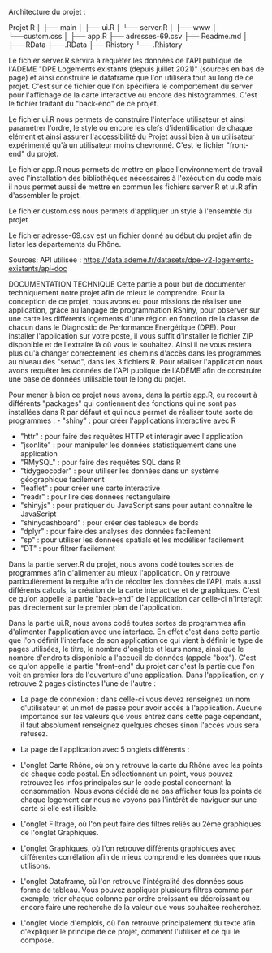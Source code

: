 Architecture du projet :

Projet R
│
├── main
│ ├── ui.R
│ └── server.R
│
├── www
│ └──custom.css
│
├── app.R
├── adresses-69.csv
├── Readme.md
│
├── RData
├── .RData
├── Rhistory
└── .Rhistory

Le fichier server.R servira à requêter les données de l'API publique de l'ADEME "DPE Logements existants (depuis juillet 2021)" (sources en bas de page) et ainsi construire le dataframe que l'on utilisera tout au long de ce projet. C'est sur ce fichier que l'on spécifiera le comportement du server pour l'affichage de la carte interactive ou encore des histogrammes. C'est le fichier traitant du "back-end" de ce projet.

Le fichier ui.R nous permets de construire l'interface utilisateur et ainsi paramétrer l'ordre, le style ou encore les clefs d'identification de chaque élément et ainsi assurer l'accessibilité du Projet aussi bien à un utilisateur expérimenté qu'à un utilisateur moins chevronné. C'est le fichier "front-end" du projet.

Le fichier app.R nous permets de mettre en place l'environnement de travail avec l'installation des bibliothèques nécessaires à l'exécution du code mais il nous permet aussi de mettre en commun les fichiers server.R et ui.R afin d'assembler le projet.

Le fichier custom.css nous permets d'appliquer un style à l'ensemble du projet

Le fichier adresse-69.csv est un fichier donné au début du projet afin de lister les départements du Rhône.

Sources: API utilisée : https://data.ademe.fr/datasets/dpe-v2-logements-existants/api-doc


DOCUMENTATION TECHNIQUE
Cette partie a pour but de documenter techniquement notre projet afin de mieux le comprendre.
Pour la conception de ce projet, nous avons eu pour missions de réaliser une application, grâce au langage de programmation RShiny, pour observer sur une carte les différents
logements d'une région en fonction de la classe de chacun dans le Diagnostic de Performance Energétique (DPE).
Pour installer l'application sur votre poste, il vous suffit d'installer le fichier ZIP disponible et de l'extraire là où vous le souhaitez. Ainsi il ne vous restera plus qu'à changer
correctement les chemins d'accès dans les programmes au niveau des "setwd", dans les 3 fichiers R.
Pour réaliser l'application nous avons requêter les données de l'API publique de l'ADEME afin de construire une base de données utilisable tout le long du projet.

Pour mener à bien ce projet nous avons, dans la partie app.R, eu recourt à différents "packages" qui contiennent des fonctions qui ne sont pas installées dans R par défaut et qui nous
permet de réaliser toute sorte de programmes : - "shiny" : pour créer l'applications interactive avec R
- "httr" : pour faire des requêtes HTTP et interagir avec l'application
- "jsonlite" : pour manipuler les données statistiquement dans une application
- "RMySQL" : pour faire des requêtes SQL dans R
- "tidygeocoder" : pour utiliser les données dans un système géographique facilement
- "leaflet" : pour créer une carte interactive
- "readr" : pour lire des données rectangulaire
- "shinyjs" : pour pratiquer du JavaScript sans pour autant connaître le JavaScript
- "shinydashboard" : pour créer des tableaux de bords
- "dplyr" : pour faire des analyses des données facilement
- "sp" : pour utiliser les données spatials et les modéliser facilement
- "DT" : pour filtrer facilement

Dans la partie server.R du projet, nous avons codé toutes sortes de programmes afin d'alimenter au mieux l'application. On y retrouve particulièrement la requête afin de récolter les données de l'API, mais aussi différents calculs, la création de la carte interactive et de graphiques. C'est ce qu'on appelle la partie "back-end" de l'application car celle-ci n'interagit pas directement sur le premier plan de l'application.

Dans la partie ui.R, nous avons codé toutes sortes de programmes afin d'alimenter l'application avec une interface. En effet c'est dans cette partie que l'on définit l'interface de son application ce qui vient à définir le type de pages utilisées, le titre, le nombre d'onglets et leurs noms, ainsi que le nombre d'endroits disponible à l'accueil de données (appelé "box"). C'est ce qu'on appelle la partie "front-end" du projet car c'est la partie que l'on voit en premier lors de l'ouverture d'une application. Dans l'application, on y retrouve 2 pages distinctes l'une de l'autre :

- La page de connexion : dans celle-ci vous devez renseignez un nom d'utilisateur et un mot de passe pour avoir accès à l'application. Aucune importance sur les valeurs que vous entrez dans cette page cependant, il faut absolument renseignez quelques choses sinon l'accès vous sera refusez.

- La page de l'application avec 5 onglets différents :
- L'onglet Carte Rhône, où on y retrouve la carte du Rhône avec les points de chaque code postal. En sélectionnant un point, vous pouvez retrouvez les infos principales sur le code postal concernant la consommation. Nous avons décidé de ne pas afficher tous les points de chaque logement car nous ne voyons pas l'intérêt de naviguer sur une carte si elle est illisible.
- L'onglet Filtrage, où l'on peut faire des filtres reliés au 2ème graphiques de l'onglet Graphiques.
- L'onglet Graphiques, où l'on retrouve différents graphiques avec différentes corrélation afin de mieux comprendre les données que nous utilisons.
- L'onglet Dataframe, où l'on retrouve l'intégralité des données sous forme de tableau. Vous pouvez appliquer plusieurs filtres comme par exemple, trier chaque colonne par ordre croissant ou décroissant ou encore faire une recherche de la valeur que vous souhaitée recherchez.
- L'onglet Mode d'emplois, où l'on retrouve principalement du texte afin d'expliquer le principe de ce projet, comment l'utiliser et ce qui le compose.
